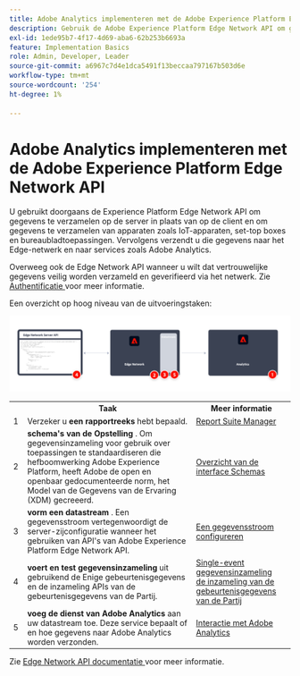 ```yaml
---
title: Adobe Analytics implementeren met de Adobe Experience Platform Edge Network API
description: Gebruik de Adobe Experience Platform Edge Network API om gegevens naar Adobe Analytics te verzenden.
exl-id: 1ede95b7-4f17-4d69-aba6-62b253b6693a
feature: Implementation Basics
role: Admin, Developer, Leader
source-git-commit: a6967c7d4e1dca5491f13beccaa797167b503d6e
workflow-type: tm+mt
source-wordcount: '254'
ht-degree: 1%

---
```


# Adobe Analytics implementeren met de Adobe Experience Platform Edge Network API

U gebruikt doorgaans de Experience Platform Edge Network API om gegevens te verzamelen op de server in plaats van op de client en om gegevens te verzamelen van apparaten zoals IoT-apparaten, set-top boxes en bureaubladtoepassingen. Vervolgens verzendt u die gegevens naar het Edge-netwerk en naar services zoals Adobe Analytics.

Overweeg ook de Edge Network API wanneer u wilt dat vertrouwelijke gegevens veilig worden verzameld en geverifieerd via het netwerk. Zie [ Authentificatie ](https://experienceleague.adobe.com/docs/experience-platform/edge-network-server-api/authentication.html) voor meer informatie.

Een overzicht op hoog niveau van de uitvoeringstaken:

![ Adobe Analytics die het de uitbreidingswerkschema van Analytics gebruiken ](../../assets/edge-network-server-api-annotated.png)

<table style="width:100%">

<tr>
<th style="width:5%"></th><th style="width:60%"><b>Taak</b></th><th style="width:35%"><b>Meer informatie</b></th>
</tr>

<tr>
<td>1</td>
<td>Verzeker u <b> een rapportreeks </b> hebt bepaald.</td>
<td><a href="../../../admin/tools/manage-rs/report-suites-admin.md">Report Suite Manager</a></td>
</tr>

<tr>
<td>2</td>
<td><b> schema's van de Opstelling </b>. Om gegevensinzameling voor gebruik over toepassingen te standaardiseren die hefboomwerking Adobe Experience Platform, heeft Adobe de open en openbaar gedocumenteerde norm, het Model van de Gegevens van de Ervaring (XDM) gecreeerd.</td>
<td><a href="https://experienceleague.adobe.com/docs/experience-platform/xdm/ui/overview.html">Overzicht van de interface Schemas</a></td>
</tr>

<tr>
<td>3</td>
<td><b> vorm een datastream </b>. Een gegevensstroom vertegenwoordigt de server-zijconfiguratie wanneer het gebruiken van API's van Adobe Experience Platform Edge Network API.</td>
<td><a href="https://experienceleague.adobe.com/docs/experience-platform/datastreams/configure.html">Een gegevensstroom configureren<a></td> 
</tr>

<tr>
<td>4</td>
<td><b> voert en test gegevensinzameling </b> uit gebruikend de Enige gebeurtenisgegevens en de inzameling APIs van de gebeurtenisgegevens van de Partij.</td>
<td><a href="https://experienceleague.adobe.com/docs/experience-platform/edge-network-server-api/data-collection/interactive-data-collection.html"> Single-event gegevensinzameling </a><br/> <a href="https://experienceleague.adobe.com/docs/experience-platform/edge-network-server-api/data-collection/non-interactive-data-collection.html"> de inzameling van de gebeurtenisgegevens van de Partij </a>
</tr>

<td>5</td>
<td><b> voeg de dienst van Adobe Analytics </b> aan uw datastream toe. Deze service bepaalt of en hoe gegevens naar Adobe Analytics worden verzonden.</td>
<td><a href="https://experienceleague.adobe.com/docs/experience-platform/edge-network-server-api/interacting-other-adobe-solutions/interacting-adobe-analytics.html">Interactie met Adobe Analytics</a></td>
</tr>


</table>

Zie [ Edge Network API documentatie ](https://experienceleague.adobe.com/docs/experience-platform/edge-network-server-api/overview.html) voor meer informatie.

